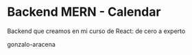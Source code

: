 # Backend MERN - Calendar

Backend que creamos en mi curso de React: de cero a experto

gonzalo-aracena
